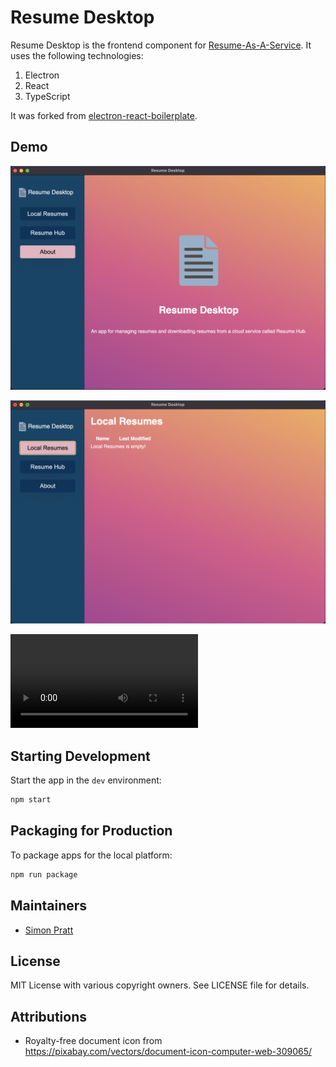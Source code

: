 # Resume Desktop

Resume Desktop is the frontend component for
[Resume-As-A-Service](https://github.com/spratt/raas). It uses the following technologies:

1. Electron
2. React
3. TypeScript

It was forked from
[electron-react-boilerplate](https://github.com/electron-react-boilerplate/electron-react-boilerplate).

## Demo

![About is the initial screen the user sees when they first load the app.](./docs/01_About.png)

![Local Resumes is initially empty.](./docs/02_Empty_Local.png)

![Resume Hub allows the user to download a new resume, which appears in the Local Resumes list.](03_Load_from_Hub.mov)

## Starting Development

Start the app in the `dev` environment:

```bash
npm start
```

## Packaging for Production

To package apps for the local platform:

```bash
npm run package
```

## Maintainers

- [Simon Pratt](https://github.com/spratt)

## License

MIT License with various copyright owners. See LICENSE file for details.

## Attributions

- Royalty-free document icon from https://pixabay.com/vectors/document-icon-computer-web-309065/
